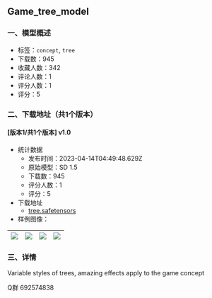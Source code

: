 ## Game_tree_model
### 一、模型概述

- 标签：`concept`, `tree`
- 下载数：945
- 收藏人数：342
- 评论人数：1
- 评分人数：1
- 评分：5

### 二、下载地址（共1个版本）

#### [版本1/共1个版本] v1.0

- 统计数据
  - 发布时间：2023-04-14T04:49:48.629Z
  - 原始模型：SD 1.5
  - 下载数：945
  - 评分人数：1
  - 评分：5
- 下载地址
  - [tree.safetensors](https://civitai.com/api/download/models/45314)
- 样例图像：

| <img src="https://image.civitai.com/xG1nkqKTMzGDvpLrqFT7WA/8db60c97-283e-4ea5-3ea8-131e10217f00/width=450/491487.jpeg" /> | <img src="https://image.civitai.com/xG1nkqKTMzGDvpLrqFT7WA/e16cca9e-cff2-4ed9-7a3b-890a4e35b700/width=450/491491.jpeg" /> | <img src="https://image.civitai.com/xG1nkqKTMzGDvpLrqFT7WA/520b78c0-1fac-46b5-59cc-de5626fb6400/width=450/491490.jpeg" /> | <img src="https://image.civitai.com/xG1nkqKTMzGDvpLrqFT7WA/7f7faa9e-ac60-4393-78f9-b75f934cc600/width=450/491489.jpeg" /> |
| ---- | ---- | ---- | ---- |


### 三、详情
<p>Variable styles of trees, amazing effects apply to the game concept</p><p> Q群 692574838</p>